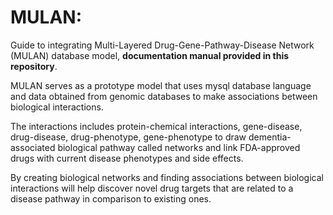 # MULAN: 
Guide to integrating Multi-Layered Drug-Gene-Pathway-Disease Network (MULAN) database model, **documentation manual provided in this repository**. 
 
MULAN serves as a prototype model that uses mysql database language and data obtained from genomic databases to make associations between biological interactions. 

The interactions includes protein-chemical interactions, gene-disease, drug-disease, drug-phenotype, gene-phenotype to draw dementia-associated biological pathway called networks and link FDA-approved drugs with current disease phenotypes and side effects. 

By creating biological networks and finding associations between biological interactions will help discover novel drug targets that are related to a disease pathway in comparison to existing ones. 

